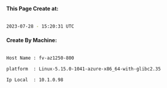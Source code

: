 
   
#### This Page Create at:

```bash

2023-07-28 - 15:20:31 UTC

```

#### Create By Machine:

```bash

Host Name : fv-az1250-800

platform  : Linux-5.15.0-1041-azure-x86_64-with-glibc2.35

Ip Local  : 10.1.0.98

```

